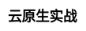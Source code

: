 ---
title: 云原生实战
css: "scss/learn.scss"

section1:
  title: 云原生实战
  content: KubeSphere x 尚硅谷 <br> 最完善的知识体系，从零到一带您入门以 Kubernete 为核心的云原生技术生态
  topImage: "/images/learn/banner.png"

section2:
  list:
    - name: 课程简介
      id: section3
    - name: 讲师阵容
      id: section4
    - name: 受益人群
      id: section5
    - name: 课程详情
      id: section6
    - name: 职位推荐
      id: section7

section3:
  title: 课程简介
  snapshot: https://pek3b.qingstor.com/kubesphere-docs/png/20200206170305.png
  videoUrl: https://kubesphere-docs.pek3b.qingstor.com/website/%E4%BA%91%E5%8E%9F%E7%94%9F%E8%AF%BE%E7%A8%8B/lesson1/%E5%AE%B9%E5%99%A8%E6%8A%80%E6%9C%AF%E5%9F%BA%E7%A1%80%E6%A6%82%E5%BF%B5_1_%E5%AE%B9%E5%99%A8%E6%8A%80%E6%9C%AF%E5%8F%91%E5%B1%95%E7%AE%80%E4%BB%8B.mp4
  description: Kubernetes 已经成为了容器编排的实施标准，而以 Kubernetes 为核心的云原生技术以及生态正在快速和蓬勃地发展。然而，仅 Kubernetes 本身就有复杂的架构和很高的学习成本，包括集群的安装运维、存储、网络、可观测性DevOps、应用管理、多租户等等。而为了解决这一系列难题，KubeSphere 应运而生。我们将使用 KubeSphere 作为教学工具，通过手把手的云原生技术课程，将理论结合实践帮助您快速入门 Kubernetes 以及其生态相关工具，从零到一构建开源的企业级容器 PaaS 平台。

section4:
  title: 讲师阵容
  description: 本课程由 KubeSphere 团队核心研发人员、DevOps 教练和尚硅谷金牌讲师雷神倾心打造，非常适合初学者，制定了完整的学习路线，贯穿了前沿的技术体系，以实战操作方式，对云原生技术栈进行了全面的讲解。
  list: 
    - name: 雷丰阳
      profession: 尚硅谷名师
      description: 号称雷神，业内名师，粉丝遍布全国，Java 技术视频播放量大户，先后从事于电商、金融等各个行业，拥有丰富的项目实战经验，擅长将互联网实战开发经验无缝带入课程。
      image: /images/learn/leify.jpeg
    - name: 雷万钧
      profession: KubeSphere 研发
      description: 顾问研发工程师，KubeSphere 可观测团队成员，负责日志、通知和审计功能的开发。OpenFunction 社区维护者，FlunetBit Operator 社区维护者。
      image: /images/learn/leiwj.png
    - name: 朱晗
      profession: KubeSphere 可观测性&边缘计算开发工程师
      description: 三年爬虫和数据分析，技术栈 vuejs/python/golang, 擅长爬虫和后端开发。OpenFunction 社区维护者，FlunetBit Operator 社区维护者。
      image: /images/learn/zhuhan.png
    - name: 李辉
      profession: KubeSphere 应用商店研发工程师
      description: 从事 k8s，容器相关技术工作三年。
      image: /images/learn/lihui.png
    - name: 张亮
      profession: KubeSphere 研发
      description: 主要负责 DevOps 相关的开发工作。热衷开源。
      image: /images/learn/zhangliang.png
    - name: 向军涛
      profession: KubeSphere 研发
      description: KubeSphere 平台研发工程师，主要负责监控、告警、事件等可观测性方面的相关开发工作。
      image: /images/learn/juntao.png
    - name: 马岩
      profession: KubeSphere 研发
      description: 主要负责认证鉴权相关开发工作，关注云原生安全领域。曾负责过多个企业软件研发及云原生迁移等工作。
      image: /images/learn/mayan.png
    - name: 石志国
      profession: QingCloud 高级讲师
      description: 在 IT 领域拥有 16 年的工作经验，其中云、虚拟化、自动化领域拥有超过 10 年工作经验。现任 QingCloud 高级讲师，曾负责 CA Technologies 中国及亚太区云产品及解决方案、虚拟化、自动化及云平台监控方向的培训工作。曾在复旦大学(硕士)、南昌大学(硕士)和厦门大学讲授“云与虚拟化”学分课程。
      image: /images/learn/shizg.png
    - name: 郭峰
      profession: KubeSphere Installer 研发
      description: KubeKey Maintainer，openEuler 社区 Cloud Native SIG Maintainer。
      image: /images/learn/guofeng.png
section5:
  title: 受益人群
  list:
    - content: 希望使用 Kubernetes 为核心的云原生技术的应用程序开发者
      icon: /images/learn/orbit.svg
    - content: IT相关专业的在校学生，以及对云原生技术研究的爱好者
      icon: /images/learn/molecule.svg
    - content: 运维工程师，架构师，技术经理，DevOps工程师等
      icon: /images/learn/pendulum.svg
    - content: KubeSphere用户，合作伙伴，ISV，系统管理员等
      icon: /images/learn/three-dimensional.svg

section6:
  title: 课程详情

section7:
  title: 优选内推
  link:
  list:
    - company: 青云QingCloud
      profession: 容器网络开发工程师
      base: 成都/武汉
      workYears: 3〜5年
      link: 
    - company: 青云QingCloud
      profession: 容器网络开发工程师
      base: 成都/武汉
      workYears: 3〜5年
      link: 
    - company: 青云QingCloud
      profession: 容器网络开发工程师
      base: 成都/武汉
      workYears: 3〜5年
      link: 
    - company: 青云QingCloud
      profession: 容器网络开发工程师
      base: 成都/武汉
      workYears: 3〜5年
      link: 
---